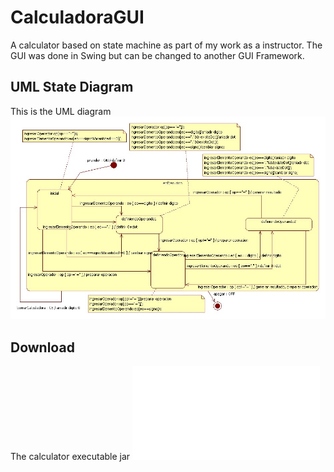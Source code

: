 # CalculadoraGUI
A calculator based on state machine as part of my work as a instructor. The GUI was done in Swing but can be changed to another GUI Framework.

## UML State Diagram
This is the UML diagram
![State Diagram](_etc/Calculadora_estados.jpg?raw=true "State Diagram")

## Download
The calculator executable jar 
![State Diagram](_etc/CalculadoraGUI.jar)
